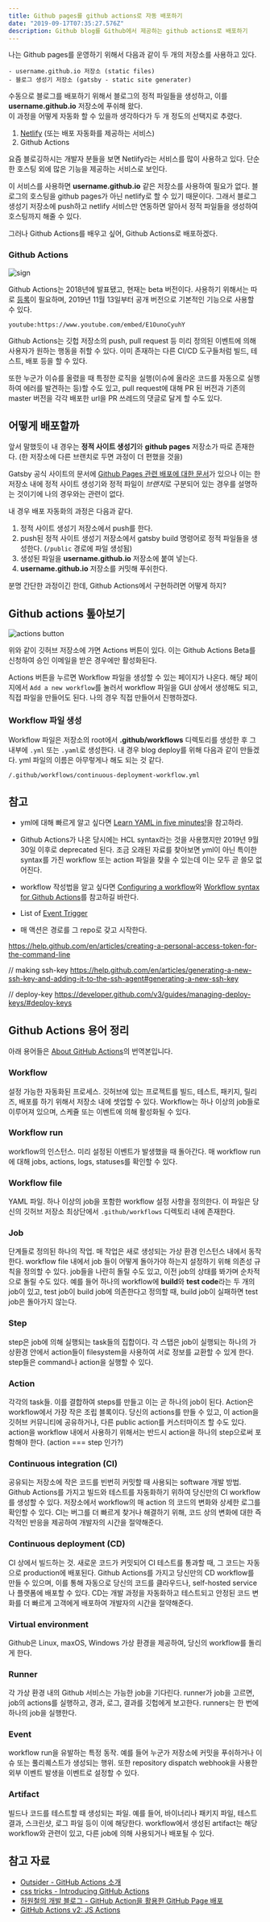 ```yaml
---
title: Github pages를 github actions로 자동 배포하기
date: "2019-09-17T07:35:27.576Z"
description: Github blog를 Github에서 제공하는 github actions로 배포하기
---
```


나는 Github pages를 운영하기 위해서 다음과 같이 두 개의 저장소를 사용하고 있다.

```
- username.github.io 저장소 (static files)
- 블로그 생성기 저장소 (gatsby - static site generater)
```

수동으로 블로그를 배포하기 위해서 블로그의 정적 파일들을 생성하고, 이를 **username.github.io** 저장소에 푸쉬해 왔다.  
이 과정을 어떻게 자동화 할 수 있을까 생각하다가 두 개 정도의 선택지로 추렸다.

1. [Netlify](https://www.netlify.com/) (또는 배포 자동화를 제공하는 서비스)
2. Github Actions

요즘 블로깅하시는 개발자 분들을 보면 Netlify라는 서비스를 많이 사용하고 있다. 단순한 호스팅 외에 많은 기능을 제공하는 서비스로 보인다.

이 서비스를 사용하면 **username.github.io** 같은 저장소를 사용하여 필요가 없다. 블로그의 호스팅을 github pages가 아닌 netlify로 할 수 있기 때문이다. 그래서 블로그 생성기 저장소에 push하고 netlify 서비스만 연동하면 알아서 정적 파일들을 생성하여 호스팅까지 해줄 수 있다.

그러나 Github Actions를 배우고 싶어, Github Actions로 배포하겠다.

### Github Actions

![sign](./signup.png)

Github Actions는 2018년에 발표됐고, 현재는 beta 버전이다. 사용하기 위해서는 따로 [등록](https://github.com/features/actions)이 필요하며, 2019년 11월 13일부터 공개 버전으로 기본적인 기능으로 사용할 수 있다.

`youtube:https://www.youtube.com/embed/E1OunoCyuhY`

Github Actions는 깃헙 저장소의 push, pull request 등 미리 정의된 이벤트에 의해 사용자가 원하는 행동을 취할 수 있다. 이미 존재하는 다른 CI/CD 도구들처럼 빌드, 테스트, 배포 등을 할 수 있다.

또한 누군가 이슈를 올렸을 때 특정한 로직을 실행(이슈에 올라온 코드를 자동으로 실행하여 에러를 발견하는 등)할 수도 있고, pull request에 대해 PR 된 버전과 기존의 master 버전을 각각 배포한 url을 PR 쓰레드의 댓글로 달게 할 수도 있다.

## 어떻게 배포할까

앞서 말했듯이 내 경우는 **정적 사이트 생성기**와 **github pages** 저장소가 따로 존재한다. (한 저장소에 다른 브랜치로 두면 과정이 더 편했을 것을)

Gatsby 공식 사이트의 문서에 [Github Pages 관련 배포에 대한 문서](https://www.gatsbyjs.org/docs/how-gatsby-works-with-github-pages/)가 있으나 이는 한 저장소 내에 정적 사이트 생성기와 정적 파일이 *브랜치*로 구분되어 있는 경우를 설명하는 것이기에 나의 경우와는 관련이 없다.

내 경우 배포 자동화의 과정은 다음과 같다.

1. 정적 사이트 생성기 저장소에서 push를 한다.
2. push된 정적 사이트 생성기 저장소에서 gatsby build 명령어로 정적 파일들을 생성한다. (`/public` 경로에 파일 생성됨)
3. 생성된 파일을 **username.github.io** 저장소에 붙여 넣는다.
4. **username.github.io** 저장소를 커밋해 푸쉬한다.

분명 간단한 과정이긴 한데, Github Actions에서 구현하려면 어떻게 하지?

## Github actions 톺아보기

![actions button](./actions_button.PNG)

위와 같이 깃허브 저장소에 가면 Actions 버튼이 있다. 이는 Github Actions Beta를 신청하여 승인 이메일을 받은 경우에만 활성화된다.

Actions 버튼을 누르면 Workflow 파일을 생성할 수 있는 페이지가 나온다. 해당 페이지에서 `Add a new workflow`를 눌러서 workflow 파일을 GUI 상에서 생성해도 되고, 직접 파일을 만들어도 된다. 나의 경우 직접 만들어서 진행하겠다.

### Workflow 파일 생성

Workflow 파일은 저장소의 root에서 **.github/workflows** 디렉토리를 생성한 후 그 내부에 `.yml` 또는 `.yaml`로 생성한다. 내 경우 blog deploy를 위해 다음과 같이 만들겠다. yml 파일의 이름은 아무렇게나 해도 되는 것 같다.

```
/.github/workflows/continuous-deployment-workflow.yml
```

## 참고

- yml에 대해 빠르게 알고 싶다면 [Learn YAML in five minutes!](https://www.codeproject.com/Articles/1214409/Learn-YAML-in-five-minutes)을 참고하라.

- Github Actions가 나온 당시에는 HCL syntax라는 것을 사용했지만 2019년 9월 30일 이후로 deprecated 된다. 조금 오래된 자료를 찾아보면 yml이 아닌 특이한 syntax를 가진 workflow 또는 action 파일을 찾을 수 있는데 이는 모두 곧 쓸모 없어진다.

- workflow 작성법을 알고 싶다면 [Configuring a workflow](https://help.github.com/en/articles/configuring-a-workflow)와 [Workflow syntax for Github Actions](https://help.github.com/en/articles/workflow-syntax-for-github-actions)를 참고하길 바란다.

- List of [Event Trigger](https://help.github.com/en/articles/events-that-trigger-workflows)

- 매 액션은 경로를 그 repo로 갖고 시작한다.

https://help.github.com/en/articles/creating-a-personal-access-token-for-the-command-line

// making ssh-key
https://help.github.com/en/articles/generating-a-new-ssh-key-and-adding-it-to-the-ssh-agent#generating-a-new-ssh-key

// deploy-key
https://developer.github.com/v3/guides/managing-deploy-keys/#deploy-keys

## Github Actions 용어 정리

아래 용어들은 [About GitHub Actions](https://help.github.com/en/articles/about-github-actions#workflow)의 번역본입니다.

### Workflow

설정 가능한 자동화된 프로세스. 깃허브에 있는 프로젝트를 빌드, 테스트, 패키지, 릴리즈, 배포를 하기 위해서 저장소 내에 셋업할 수 있다. Workflow는 하나 이상의 job들로 이루어져 있으며, 스케쥴 또는 이벤트에 의해 활성화될 수 있다.

### Workflow run

workflow의 인스턴스. 미리 설정된 이벤트가 발생했을 때 돌아간다. 매 workflow run에 대해 jobs, actions, logs, statuses를 확인할 수 있다.

### Workflow file

YAML 파일. 하나 이상의 job을 포함한 workflow 설정 사항을 정의한다. 이 파일은 당신의 깃허브 저장소 최상단에서 `.github/workflows` 디렉토리 내에 존재한다.

### Job

단계들로 정의된 하나의 작업. 매 작업은 새로 생성되는 가상 환경 인스턴스 내에서 동작한다. workflow file 내에서 job 들이 어떻게 돌아가야 하는지 설정하기 위해 의존성 규칙을 정의할 수 있다. job들을 나란히 돌릴 수도 있고, 이전 job의 상태를 봐가며 순차적으로 돌릴 수도 있다. 예를 들어 하나의 workflow에 **build**와 **test code**라는 두 개의 job이 있고, test job이 build job에 의존한다고 정의할 때, build job이 실패하면 test job은 돌아가지 않는다.

### Step

step은 job에 의해 실행되는 task들의 집합이다. 각 스탭은 job이 실행되는 하나의 가상환경 안에서 action들이 filesystem을 사용하여 서로 정보를 교환할 수 있게 한다. step들은 command나 action을 실행할 수 있다.

### Action

각각의 task들. 이를 결합하여 steps를 만들고 이는 곧 하나의 job이 된다. Action은 workflow에서 가장 작은 조립 블록이다. 당신의 actions를 만들 수 있고, 이 action을 깃허브 커뮤니티에 공유하거나, 다른 public action를 커스터마이즈 할 수도 있다. action을 workflow 내에서 사용하기 위해서는 반드시 action을 하나의 step으로써 포함해야 한다. (action === step 인가?)

### Continuous integration (CI)

공유되는 저장소에 작은 코드를 빈번히 커밋할 때 사용되는 software 개발 방법. Github Actions를 가지고 빌드와 테스트를 자동화하기 위하여 당신만의 CI workflow를 생성할 수 있다. 저장소에서 workflow의 매 action 의 코드의 변화와 상세한 로그를 확인할 수 있다. CI는 버그를 더 빠르게 찾거나 해결하기 위해, 코드 상의 변화에 대한 즉각적인 반응을 제공하여 개발자의 시간을 절약해준다.

### Continuous deployment (CD)

CI 상에서 빌드하는 것. 새로운 코드가 커밋되어 CI 테스트를 통과할 때, 그 코드는 자동으로 production에 배포된다. Github Actions를 가지고 당신만의 CD workflow를 만들 수 있으며, 이를 통해 자동으로 당신의 코드를 클라우드나, self-hosted service나 플랫폼에 배포할 수 있다. CD는 개발 과정을 자동화하고 테스트되고 안정된 코드 변화를 더 빠르게 고객에게 배포하여 개발자의 시간을 절약해준다.

### Virtual environment

Github은 Linux, maxOS, Windows 가상 환경을 제공하여, 당신의 workflow를 돌리게 한다.

### Runner

각 가상 환경 내의 Github 서비스는 가능한 job을 기다린다. runner가 job을 고르면, job의 actions를 실행하고, 경과, 로그, 결과를 깃헙에게 보고한다. runners는 한 번에 하나의 job을 실행한다.

### Event

workflow run을 유발하는 특정 동작. 예를 들어 누군가 저장소에 커밋을 푸쉬하거나 이슈 또는 풀리퀘스트가 생성되는 행위.  또한 repository dispatch webhook을 사용한 외부 이벤트 발생을 이벤트로 설정할 수 있다.

### Artifact

빌드나 코드를 테스트할 때 생성되는 파일. 예를 들어, 바이너리나 패키지 파일, 테스트 결과, 스크린샷, 로그 파일 등이 이에 해당한다. workflow에서 생성된 artifact는 해당 workflow와 관련이 있고, 다른 job에 의해 사용되거나 배포될 수 있다.

## 참고 자료

- [Outsider - GitHub Actions 소개](https://blog.outsider.ne.kr/1412)
- [css tricks - Introducing GitHub Actions](https://css-tricks.com/introducing-github-actions/)
- [허원철의 개발 블로그 - GitHub Action을 활용한 GitHub Page 배포](https://heowc.dev/2019/02/03/deploy-gh-page-with-github-action/)
- [GitHub Actions v2: JS Actions](https://lannonbr.com/blog/2019-08-17-gh-actions-js-actions/)
